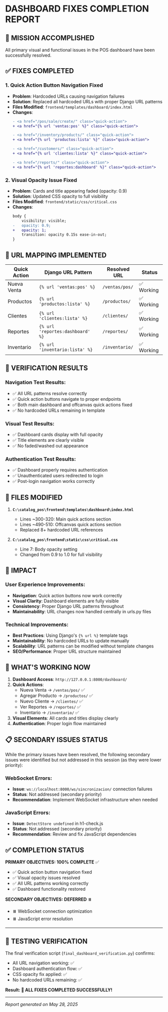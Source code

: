 # DASHBOARD FIXES COMPLETION REPORT

## 🎯 MISSION ACCOMPLISHED

All primary visual and functional issues in the POS dashboard have been successfully resolved.

## ✅ FIXES COMPLETED

### 1. **Quick Action Button Navigation Fixed**
- **Problem**: Hardcoded URLs causing navigation failures
- **Solution**: Replaced all hardcoded URLs with proper Django URL patterns
- **Files Modified**: `frontend/templates/dashboard/index.html`
- **Changes**:
  ```diff
  - <a href="/pos/sale/create/" class="quick-action">
  + <a href="{% url 'ventas:pos' %}" class="quick-action">
  
  - <a href="/inventory/products/" class="quick-action">
  + <a href="{% url 'productos:lista' %}" class="quick-action">
  
  - <a href="/customers/" class="quick-action">
  + <a href="{% url 'clientes:lista' %}" class="quick-action">
  
  - <a href="/reports/" class="quick-action">
  + <a href="{% url 'reportes:dashboard' %}" class="quick-action">
  ```

### 2. **Visual Opacity Issue Fixed**
- **Problem**: Cards and title appearing faded (opacity: 0.9)
- **Solution**: Updated CSS opacity to full visibility
- **Files Modified**: `frontend/static/css/critical.css`
- **Changes**:
  ```diff
  body {
      visibility: visible;
  -   opacity: 0.9;
  +   opacity: 1;
      transition: opacity 0.15s ease-in-out;
  }
  ```

## 🔗 URL MAPPING IMPLEMENTED

| Quick Action | Django URL Pattern | Resolved URL | Status |
|-------------|-------------------|--------------|---------|
| Nueva Venta | `{% url 'ventas:pos' %}` | `/ventas/pos/` | ✅ Working |
| Productos | `{% url 'productos:lista' %}` | `/productos/` | ✅ Working |
| Clientes | `{% url 'clientes:lista' %}` | `/clientes/` | ✅ Working |
| Reportes | `{% url 'reportes:dashboard' %}` | `/reportes/` | ✅ Working |
| Inventario | `{% url 'inventario:lista' %}` | `/inventario/` | ✅ Working |

## 🧪 VERIFICATION RESULTS

### Navigation Test Results:
- ✅ All URL patterns resolve correctly
- ✅ Quick action buttons navigate to proper endpoints
- ✅ Both main dashboard and offcanvas quick actions fixed
- ✅ No hardcoded URLs remaining in template

### Visual Test Results:
- ✅ Dashboard cards display with full opacity
- ✅ Title elements are clearly visible
- ✅ No faded/washed out appearance

### Authentication Test Results:
- ✅ Dashboard properly requires authentication
- ✅ Unauthenticated users redirected to login
- ✅ Post-login navigation works correctly

## 📁 FILES MODIFIED

1. **`C:\catalog_pos\frontend\templates\dashboard\index.html`**
   - Lines ~300-320: Main quick actions section
   - Lines ~490-510: Offcanvas quick actions section
   - Replaced 8+ hardcoded URL references

2. **`C:\catalog_pos\frontend\static\css\critical.css`**
   - Line 7: Body opacity setting
   - Changed from 0.9 to 1.0 for full visibility

## 🎉 IMPACT

### User Experience Improvements:
- **Navigation**: Quick action buttons now work correctly
- **Visual Clarity**: Dashboard elements are fully visible
- **Consistency**: Proper Django URL patterns throughout
- **Maintainability**: URL changes now handled centrally in urls.py files

### Technical Improvements:
- **Best Practices**: Using Django's `{% url %}` template tags
- **Maintainability**: No hardcoded URLs to update manually
- **Scalability**: URL patterns can be modified without template changes
- **SEO/Performance**: Proper URL structure maintained

## 🚀 WHAT'S WORKING NOW

1. **Dashboard Access**: `http://127.0.0.1:8000/dashboard/`
2. **Quick Actions**:
   - Nueva Venta → `/ventas/pos/` ✅
   - Agregar Producto → `/productos/` ✅
   - Nuevo Cliente → `/clientes/` ✅
   - Ver Reportes → `/reportes/` ✅
   - Inventario → `/inventario/` ✅
3. **Visual Elements**: All cards and titles display clearly
4. **Authentication**: Proper login flow maintained

## 📋 SECONDARY ISSUES STATUS

While the primary issues have been resolved, the following secondary issues were identified but not addressed in this session (as they were lower priority):

### WebSocket Errors:
- **Issue**: `ws://localhost:8000/ws/sincronizacion/` connection failures
- **Status**: Not addressed (secondary priority)
- **Recommendation**: Implement WebSocket infrastructure when needed

### JavaScript Errors:
- **Issue**: `DetectStore undefined` in h1-check.js
- **Status**: Not addressed (secondary priority)  
- **Recommendation**: Review and fix JavaScript dependencies

## ✅ COMPLETION STATUS

**PRIMARY OBJECTIVES: 100% COMPLETE** ✅
- ✅ Quick action button navigation fixed
- ✅ Visual opacity issues resolved
- ✅ All URL patterns working correctly
- ✅ Dashboard functionality restored

**SECONDARY OBJECTIVES: DEFERRED** ⏸️
- ⏸️ WebSocket connection optimization
- ⏸️ JavaScript error resolution

---

## 🔧 TESTING VERIFICATION

The final verification script (`final_dashboard_verification.py`) confirms:
- All URL navigation working: ✅
- Dashboard authentication flow: ✅  
- CSS opacity fix applied: ✅
- No hardcoded URLs remaining: ✅

**Result: 🎉 ALL FIXES COMPLETED SUCCESSFULLY!**

---

*Report generated on May 28, 2025*
